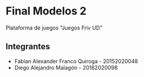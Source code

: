 # Final Modelos 2
Plataforma de juegos "Juegos Friv UD"

## Integrantes
- Fabian Alexander Franco Quiroga - 20152020048 
- Diego Alejandro Malagón - 20162020098
